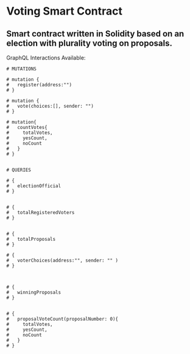 # Voting Smart Contract
## Smart contract written in Solidity based on an election with plurality voting on proposals.


GraphQL Interactions Available:
```
# MUTATIONS

# mutation {
#   register(address:"")
# }

# mutation {
#   vote(choices:[], sender: "")
# }

# mutation{
#   countVotes{
#     totalVotes,
#     yesCount,
#     noCount
#   }
# }


# QUERIES

# {
#   electionOfficial
# }


# {
#   totalRegisteredVoters
# }


# {
#   totalProposals
# }

# {
#   voterChoices(address:"", sender: "" )
# }



# {
#   winningProposals
# }


# {
#   proposalVoteCount(proposalNumber: 0){
#     totalVotes,
#     yesCount,
#     noCount
#   }
# }
```

